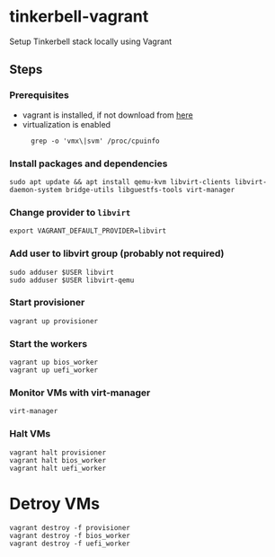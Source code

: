 # tinkerbell-vagrant

Setup Tinkerbell stack locally using Vagrant


## Steps

### Prerequisites

 - vagrant is installed, if not download from [here](https://www.vagrantup.com/downloads.html)
 - virtualization is enabled
    ```
      grep -o 'vmx\|svm' /proc/cpuinfo
    ```

### Install packages and dependencies 

```
sudo apt update && apt install qemu-kvm libvirt-clients libvirt-daemon-system bridge-utils libguestfs-tools virt-manager
```

### Change provider to `libvirt`

```
export VAGRANT_DEFAULT_PROVIDER=libvirt
```


### Add user to libvirt group (probably not required)

```
sudo adduser $USER libvirt
sudo adduser $USER libvirt-qemu
```

### Start provisioner

```
vagrant up provisioner
```

### Start the workers

```
vagrant up bios_worker
vagrant up uefi_worker
```

### Monitor VMs with virt-manager

```
virt-manager
```

### Halt VMs

```
vagrant halt provisioner
vagrant halt bios_worker
vagrant halt uefi_worker
```

# Detroy VMs

```
vagrant destroy -f provisioner
vagrant destroy -f bios_worker
vagrant destroy -f uefi_worker
```
